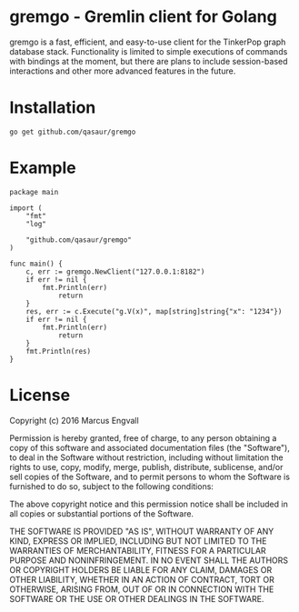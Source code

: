 # gremgo - Gremlin client for Golang

gremgo is a fast, efficient, and easy-to-use client for the TinkerPop graph database stack. Functionality is limited to simple executions of commands with bindings at the moment, but there are plans to include session-based interactions and other more advanced features in the future.

Installation
==========
```
go get github.com/qasaur/gremgo
```

Example
==========
```
package main

import (
	"fmt"
	"log"

	"github.com/qasaur/gremgo"
)

func main() {
	c, err := gremgo.NewClient("127.0.0.1:8182")
	if err != nil {
		fmt.Println(err)
    		return
	}
	res, err := c.Execute("g.V(x)", map[string]string{"x": "1234"})
	if err != nil {
		fmt.Println(err)
    		return
	}
	fmt.Println(res)
}
```

License
==========

Copyright (c) 2016 Marcus Engvall

Permission is hereby granted, free of charge, to any person obtaining a copy of this software and associated documentation files (the "Software"), to deal in the Software without restriction, including without limitation the rights to use, copy, modify, merge, publish, distribute, sublicense, and/or sell copies of the Software, and to permit persons to whom the Software is furnished to do so, subject to the following conditions:

The above copyright notice and this permission notice shall be included in all copies or substantial portions of the Software.

THE SOFTWARE IS PROVIDED "AS IS", WITHOUT WARRANTY OF ANY KIND, EXPRESS OR IMPLIED, INCLUDING BUT NOT LIMITED TO THE WARRANTIES OF MERCHANTABILITY, FITNESS FOR A PARTICULAR PURPOSE AND NONINFRINGEMENT. IN NO EVENT SHALL THE AUTHORS OR COPYRIGHT HOLDERS BE LIABLE FOR ANY CLAIM, DAMAGES OR OTHER LIABILITY, WHETHER IN AN ACTION OF CONTRACT, TORT OR OTHERWISE, ARISING FROM, OUT OF OR IN CONNECTION WITH THE SOFTWARE OR THE USE OR OTHER DEALINGS IN THE SOFTWARE.
